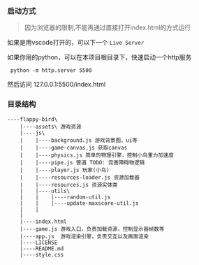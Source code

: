 ### 启动方式

> 因为浏览器的限制,不能再通过直接打开index.html的方式运行


如果是用vscode打开的，可以下一个 `Live Server`

如果你用的python，可以在本项目根目录下，快速启动一个http服务
```
 python -m http.server 5500
```

然后访问 <a>127.0.0.1:5500/index.html</a>

### 目录结构

```
----flappy-bird\
    |----assets\ 游戏资源
    |----js\
    |    |----background.js 游戏背景图，ui等
    |    |----game-canvas.js 获取canvas
    |    |----physics.js 简单的物理引擎，控制小鸟重力加速度
    |    |----pipe.js 管道 TODO: 完善障碍物逻辑
    |    |----player.js 玩家(小鸟)
    |    |----resources-loader.js 资源加载器
    |    |----resources.js 资源实体类
    |    |----utils\
    |    |    |----random-util.js
    |    |    |----update-maxscore-util.js
    |    |
    |
    |----index.html
    |----game.js 游戏入口，负责加载资源，控制显示器帧数等
    |----app.js  游戏渲染引擎，负责交互以及画面渲染
    |----LICENSE
    |----README.md
    |----style.css
```
